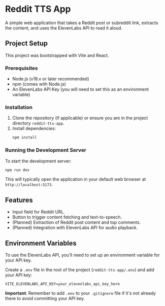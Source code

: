 # Reddit TTS App

A simple web application that takes a Reddit post or subreddit link, extracts the content, and uses the ElevenLabs API to read it aloud.

## Project Setup

This project was bootstrapped with Vite and React.

### Prerequisites

- Node.js (v18.x or later recommended)
- npm (comes with Node.js)
- An ElevenLabs API Key (you will need to set this as an environment variable)

### Installation

1.  Clone the repository (if applicable) or ensure you are in the project directory `reddit-tts-app`.
2.  Install dependencies:
    ```bash
    npm install
    ```

### Running the Development Server

To start the development server:

```bash
npm run dev
```

This will typically open the application in your default web browser at `http://localhost:5173`.

## Features

-   Input field for Reddit URL.
-   Button to trigger content fetching and text-to-speech.
-   (Planned) Extraction of Reddit post content and top comments.
-   (Planned) Integration with ElevenLabs API for audio playback.

## Environment Variables

To use the ElevenLabs API, you'll need to set up an environment variable for your API key.

Create a `.env` file in the root of the project (`reddit-tts-app/.env`) and add your API key:

```
VITE_ELEVENLABS_API_KEY=your_elevenlabs_api_key_here
```

**Important**: Remember to add `.env` to your `.gitignore` file if it's not already there to avoid committing your API key.
